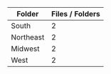 | Folder    |   Files / Folders |
|-----------|-------------------|
| South     |                 2 |
| Northeast |                 2 |
| Midwest   |                 2 |
| West      |                 2 |